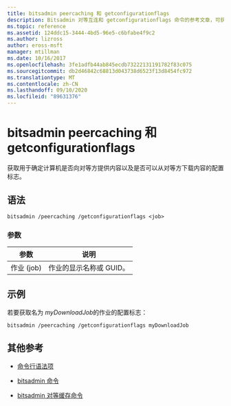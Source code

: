```yaml
---
title: bitsadmin peercaching 和 getconfigurationflags
description: Bitsadmin 对等互连和 getconfigurationflags 命令的参考文章，可获取确定计算机是否向对等机提供内容以及是否可以从对等机下载内容的配置标志。
ms.topic: reference
ms.assetid: 124ddc15-3444-4bd5-96e5-c6bfabe4f9c2
ms.author: lizross
author: eross-msft
manager: mtillman
ms.date: 10/16/2017
ms.openlocfilehash: 3fe1adfb44ab845ecdb73222131191782f83c075
ms.sourcegitcommit: db2d46842c68813d043738d6523f13d8454fc972
ms.translationtype: MT
ms.contentlocale: zh-CN
ms.lasthandoff: 09/10/2020
ms.locfileid: "89631376"
---
```

# <a name="bitsadmin-peercaching-and-getconfigurationflags"></a>bitsadmin peercaching 和 getconfigurationflags

获取用于确定计算机是否向对等方提供内容以及是否可以从对等方下载内容的配置标志。

## <a name="syntax"></a>语法

```
bitsadmin /peercaching /getconfigurationflags <job>
```

### <a name="parameters"></a>参数

| 参数 | 说明 |
| -------------- | -------------- |
| 作业 (job) | 作业的显示名称或 GUID。 |

## <a name="examples"></a>示例

若要获取名为 *myDownloadJob*的作业的配置标志：

```
bitsadmin /peercaching /getconfigurationflags myDownloadJob
```

## <a name="additional-references"></a>其他参考

- [命令行语法项](command-line-syntax-key.md)

- [bitsadmin 命令](bitsadmin.md)

- [bitsadmin 对等缓存命令](bitsadmin-peercaching.md)
